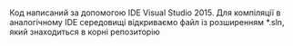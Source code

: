# 
 Код написаний за допомогою IDE Visual Studio 2015.
 Для компіляції в аналогічному IDE середовищі відкриваємо файл із розширенням *.sln,
 який знаходиться в корні репозиторію
